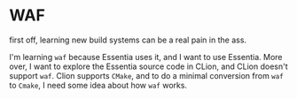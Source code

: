 # WAF

first off, learning new build systems can be a real pain in the ass.

I'm learning `waf` because Essentia uses it, and I want to use Essentia. More over, I want to explore the Essentia source code in CLion, and CLion doesn't support `waf`. Clion supports `CMake`, and to do a minimal conversion from `waf` to `Cmake`, I need some idea about how `waf` works.

